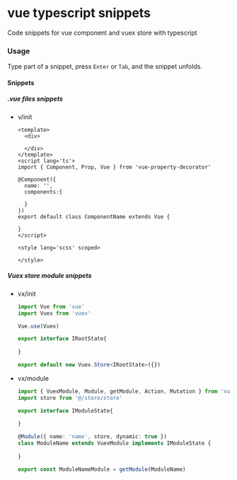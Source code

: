 # vue typescript snippets

Code snippets for vue component and vuex store with typescript

### Usage

 Type part of a snippet, press `Enter` or `Tab`, and the snippet unfolds. 

#### Snippets

##### .vue files snippets

+ v/init  

  ```vue
  <template>
    <div>
      
    </div>
  </template>
  <script lang='ts'>
  import { Component, Prop, Vue } from 'vue-property-decorator'
  
  @Component({
    name: '',
    components:{
      
    }
  })
  export default class ComponentName extends Vue {
    
  }
  </script>
  
  <style lang='scss' scoped>
    
  </style>
  ```

  

##### Vuex store module snippets

+ vx/init  

  ```typescript
  import Vue from 'vue'
  import Vuex from 'vuex'
  
  Vue.use(Vuex)
  
  export interface IRootState{
    
  }
  
  export default new Vuex.Store<IRootState>({})
  ```

  

+ vx/module

  ```typescript
  import { VuexModule, Module, getModule, Action, Mutation } from 'vuex-module-decorators'
  import store from '@/store/store'
  
  export interface IModuleState{
    
  }
  
  @Module({ name: 'name', store, dynamic: true })
  class ModuleName extends VuexModule implements IModuleState {
    
  }
  
  export const ModuleNameModule = getModule(ModuleName)
  ```

  

